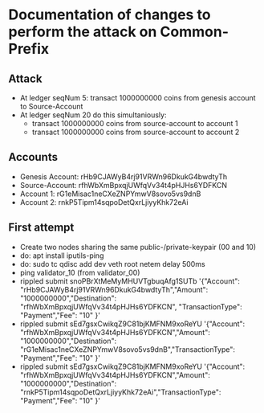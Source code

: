 # Documentation of changes to perform the attack on Common-Prefix

## Attack
- At ledger seqNum  5: transact 1000000000 coins from genesis account to Source-Account
- At ledger seqNum 20 do this simultaniously:
  - transact 1000000000 coins from source-account to account 1
  - transact 1000000000 coins from source-account to account 2

## Accounts
- Genesis Account:  rHb9CJAWyB4rj91VRWn96DkukG4bwdtyTh
- Source-Account:   rfhWbXmBpxqjUWfqVv34t4pHJHs6YDFKCN
- Account 1:        rG1eMisac1neCXeZNPYmwV8sovo5vs9dnB
- Account 2:        rnkP5Tipm14sqpoDetQxrLjiyyKhk72eAi

## First attempt
- Create two nodes sharing the same public-/private-keypair (00 and 10)
- do: apt install iputils-ping
- do: sudo tc qdisc add dev veth root netem delay 500ms
- ping validator_10 (from validator_00)
- rippled submit snoPBrXtMeMyMHUVTgbuqAfg1SUTb '{"Account": "rHb9CJAWyB4rj91VRWn96DkukG4bwdtyTh","Amount": "1000000000","Destination": "rfhWbXmBpxqjUWfqVv34t4pHJHs6YDFKCN", "TransactionType": "Payment","Fee": "10" }'
- rippled submit sEd7gsxCwikqZ9C81bjKMFNM9xoReYU '{"Account": "rfhWbXmBpxqjUWfqVv34t4pHJHs6YDFKCN","Amount": "1000000000","Destination": "rG1eMisac1neCXeZNPYmwV8sovo5vs9dnB","TransactionType": "Payment","Fee": "10" }'
- rippled submit sEd7gsxCwikqZ9C81bjKMFNM9xoReYU '{"Account": "rfhWbXmBpxqjUWfqVv34t4pHJHs6YDFKCN","Amount": "1000000000","Destination": "rnkP5Tipm14sqpoDetQxrLjiyyKhk72eAi","TransactionType": "Payment","Fee": "10" }'
